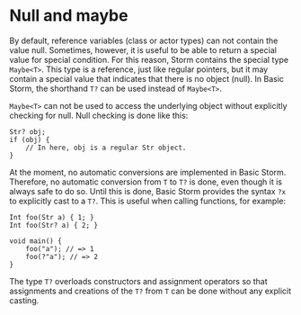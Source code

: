 Null and maybe
===============

By default, reference variables (class or actor types) can not contain the value null. Sometimes,
however, it is useful to be able to return a special value for special condition. For this reason,
Storm contains the special type `Maybe<T>`. This type is a reference, just like regular pointers,
but it may contain a special value that indicates that there is no object (null). In Basic Storm,
the shorthand `T?` can be used instead of `Maybe<T>`.

`Maybe<T>` can not be used to access the underlying object without explicitly checking for
null. Null checking is done like this:

```
Str? obj;
if (obj) {
    // In here, obj is a regular Str object.
}
```

At the moment, no automatic conversions are implemented in Basic Storm. Therefore, no automatic
conversion from `T` to `T?` is done, even though it is always safe to do so. Until this is done,
Basic Storm provides the syntax `?x` to explicitly cast to a `T?`. This is useful when calling
functions, for example:

```
Int foo(Str a) { 1; }
Int foo(Str? a) { 2; }

void main() {
    foo("a"); // => 1
    foo(?"a"); // => 2
}

```

The type `T?` overloads constructors and assignment operators so that assignments and creations of
the `T?` from `T` can be done without any explicit casting.
